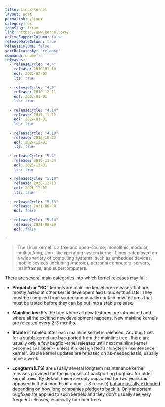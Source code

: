 ```yaml
---
title: Linux Kernel
layout: post
permalink: /linux
category: os
iconSlug: linux
link: https://www.kernel.org/
activeSupportColumn: false
releaseDateColumn: true
releaseColumn: false
sortReleasesBy: 'release'
command: uname -r
releases:
  - releaseCycle: "4.4"
    release: 2016-01-10
    eol: 2022-02-01
    lts: true
    
  - releaseCycle: "4.9"
    release: 2016-12-11
    eol: 2023-01-01
    lts: true
    
  - releaseCycle: "4.14"
    release: 2017-11-12
    eol: 2024-01-01
    lts: true
    
  - releaseCycle: "4.19"
    release: 2018-10-22
    eol: 2024-12-01
    lts: true
    
  - releaseCycle: "5.4"
    release: 2019-11-24
    eol: 2025-12-01
    lts: true
    
  - releaseCycle: "5.10"
    release: 2020-12-13
    eol: 2026-12-01
    lts: true
    
  - releaseCycle: "5.13"
    release: 2021-06-28
    eol: false
    
  - releaseCycle: "5.14"
    release: 2021-08-29
    eol: false

---
```


> The Linux kernel is a free and open-source, monolithic, modular, multitasking, Unix-like operating system kernel.
Linux is deployed on a wide variety of computing systems, such as embedded devices, mobile devices (including Android), personal computers, servers, mainframes, and supercomputers.

There are several main categories into which kernel releases may fall:

- **Prepatch or "RC"** kernels are mainline kernel pre-releases that are mostly aimed at other kernel developers and Linux enthusiasts. They must be compiled from source and usually contain new features that must be tested before they can be put into a stable release.

- **Mainline tree**  It's the tree where all new features are introduced and where all the exciting new development happens. New mainline kernels are released every 2-3 months.    

- **Stable** is labeled after each mainline kernel is released. Any bug fixes for a stable kernel are backported from the mainline tree. There are usually only a few bugfix kernel releases until next mainline kernel becomes available -- unless it is designated a "longterm maintenance kernel". Stable kernel updates are released on as-needed basis, usually once a week.
        
- **Longterm (LTS)** are usually several longterm maintenance kernel releases provided for the purposes of backporting bugfixes for older kernel trees. By default these are only supported for two years (as opposed to the 4 months of a non-LTS release) [but are usually extended depending on how long companies pledge to back it.](https://lore.kernel.org/lkml/YA%2FE1bHRmZb50MlS@kroah.com/) Only important bugfixes are applied to such kernels and they don't usually see very frequent releases, especially for older trees. 

